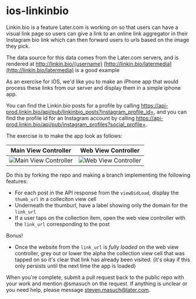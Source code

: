 # ios-linkinbio

Linkin.bio is a feature Later.com is working on so that users can have a visual link page so users can give a link to an online link aggregator in their Instagram bio link which can then forward users to urls based on the image they pick.

The data source for this data comes from the Later.com servers, and is rendered at http://linkin.bio/{username} [http://linkin.bio/latermedia](http://linkin.bio/latermedia) is a good example

As an exercise for iOS, we'd like you to make an iPhone app that would process these links from our server and display them in a simple iphone app. 

You can find the Linkin.bio posts for a profile by calling https://api-prod.linkin.bio/api/pub/linkinbio_posts?instagram_profile_id=<id>, and you can find the profile id for an Instagram account by calling https://api-prod.linkin.bio/api/pub/instagram_profiles?social_profile=<account username>. 

The exercise is to make the app look as follows:

Main View Controller            |  Web View Controller
:-------------------------:|:-------------------------:
![Main View Controller](https://github.com/Latermedia/ios-linkinbio/blob/master/Explore%20View.png)  |  ![Web View Controller](https://github.com/Latermedia/ios-linkinbio/blob/master/In%20app%20web%20view.png)

Do this by forking the repo and making a branch implementing the following features:

- For each post in the API response from the `viewDidLoad`, display the `thumb_url` in a colleciton view cell
- Underneath the thumburl, have a label showing only the domain for the `link_url`
- If a user taps on the collection item, open the web view controller with the `link_url` corresponding to the post

Bonus!

- Once the website from the `link_url` is *fully loaded* on the web view controller, grey out or lower the alpha the collection view cell that was tapped on so it's clear that link has already been visited. (it's okay if this only persists until the next time the app is loaded)


When you're complete, submit a pull request back to the public repo with your work and mention @smasuch on the request. If anything is unclear or you need help, please message steven.masuch@later.com.

